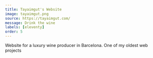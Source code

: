 ```yaml
---
title: Tayaimgut's Website
image: tayaimgut.png
source: https://tayaimgut.com/
message: Drink the wine
labels: [eleventy]
order: 5
---
```


Website for a luxury wine producer in Barcelona. One of my oldest web projects
